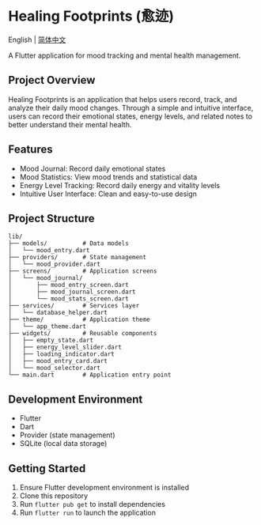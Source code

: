 # Healing Footprints (愈迹)

English | [简体中文](README.md)

A Flutter application for mood tracking and mental health management.

## Project Overview

Healing Footprints is an application that helps users record, track, and analyze their daily mood changes. Through a simple and intuitive interface, users can record their emotional states, energy levels, and related notes to better understand their mental health.

## Features

- Mood Journal: Record daily emotional states
- Mood Statistics: View mood trends and statistical data
- Energy Level Tracking: Record daily energy and vitality levels
- Intuitive User Interface: Clean and easy-to-use design

## Project Structure

```
lib/
├── models/          # Data models
│   └── mood_entry.dart
├── providers/       # State management
│   └── mood_provider.dart
├── screens/         # Application screens
│   └── mood_journal/
│       ├── mood_entry_screen.dart
│       ├── mood_journal_screen.dart
│       └── mood_stats_screen.dart
├── services/        # Services layer
│   └── database_helper.dart
├── theme/           # Application theme
│   └── app_theme.dart
├── widgets/         # Reusable components
│   ├── empty_state.dart
│   ├── energy_level_slider.dart
│   ├── loading_indicator.dart
│   ├── mood_entry_card.dart
│   └── mood_selector.dart
└── main.dart        # Application entry point
```

## Development Environment

- Flutter
- Dart
- Provider (state management)
- SQLite (local data storage)

## Getting Started

1. Ensure Flutter development environment is installed
2. Clone this repository
3. Run `flutter pub get` to install dependencies
4. Run `flutter run` to launch the application
